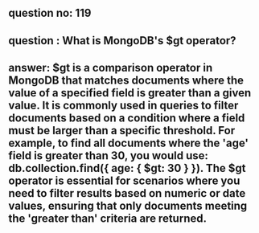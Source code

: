 
      
## question no: 119

## question : What is MongoDB's $gt operator?

## answer: $gt is a comparison operator in MongoDB that matches documents where the value of a specified field is greater than a given value. It is commonly used in queries to filter documents based on a condition where a field must be larger than a specific threshold. For example, to find all documents where the 'age' field is greater than 30, you would use: db.collection.find({ age: { $gt: 30 } }). The $gt operator is essential for scenarios where you need to filter results based on numeric or date values, ensuring that only documents meeting the 'greater than' criteria are returned.
      